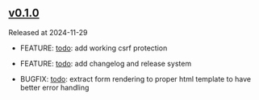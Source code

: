 ## [v0.1.0](https://github.com/AltSoyuz/soy-experiments/tags/v0.1.0)

Released at 2024-11-29

* FEATURE: [todo](https://github.com/AltSoyuz/soy-experiments/tree/main/apps/todo): add working csrf protection 
* FEATURE: [todo](https://github.com/AltSoyuz/soy-experiments/tree/main/apps/todo): add changelog and release system

* BUGFIX: [todo](https://github.com/AltSoyuz/soy-experiments/tree/main/apps/todo): extract form rendering to proper html template to have better error handling

